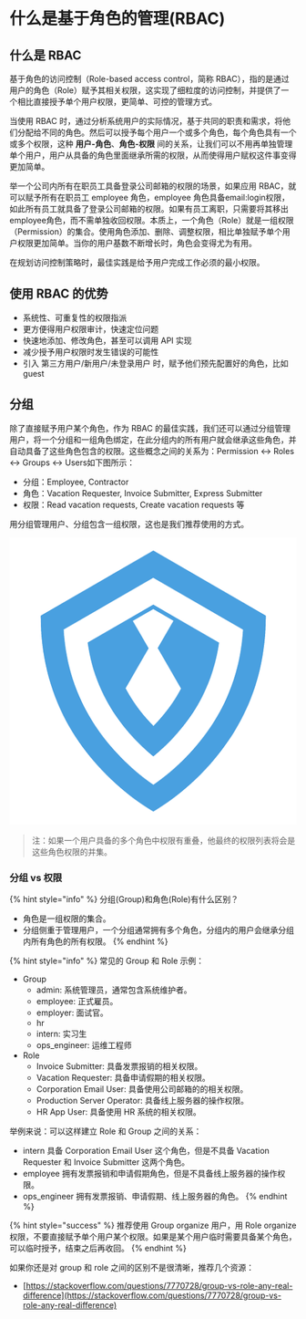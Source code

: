 # 什么是基于角色的管理\(RBAC\)

## 什么是 RBAC

基于角色的访问控制（Role-based access control，简称 RBAC），指的是通过用户的角色（Role）赋予其相关权限，这实现了细粒度的访问控制，并提供了一个相比直接授予单个用户权限，更简单、可控的管理方式。

  
当使用 RBAC 时，通过分析系统用户的实际情况，基于共同的职责和需求，将他们分配给不同的角色。然后可以授予每个用户一个或多个角色，每个角色具有一个或多个权限，这种 **用户-角色**、**角色-权限** 间的关系，让我们可以不用再单独管理单个用户，用户从具备的角色里面继承所需的权限，从而使得用户赋权这件事变得更加简单。

  
举一个公司内所有在职员工具备登录公司邮箱的权限的场景，如果应用 RBAC，就可以赋予所有在职员工 ​employee​ 角色，​employee​ 角色具备 ​email:login​ 权限，如此所有员工就具备了登录公司邮箱的权限。如果有员工离职，只需要将其移出 ​employee​ 角色，而不需单独收回权限。本质上，一个角色（Role）就是一组权限（Permission）的集合。使用角色添加、删除、调整权限，相比单独赋予单个用户权限更加简单。当你的用户基数不断增长时，角色会变得尤为有用。

在规划访问控制策略时，最佳实践是给予用户完成工作必须的最小权限。

## 使用 RBAC 的优势

* 系统性、可重复性的权限指派
* 更方便得用户权限审计，快速定位问题
* 快速地添加、修改角色，甚至可以调用 API 实现
* 减少授予用户权限时发生错误的可能性
* 引入 第三方用户/新用户/未登录用户 时，赋予他们预先配置好的角色，比如 ​guest​

## 分组

除了直接赋予用户某个角色，作为 RBAC 的最佳实践，我们还可以通过分组管理用户，将一个分组和一组角色绑定，在此分组内的所有用户就会继承这些角色，并自动具备了这些角色包含的权限。这些概念之间的关系为：Permission &lt;-&gt; Roles &lt;-&gt; Groups &lt;-&gt; Users如下图所示：

* 分组：Employee, Contractor
* 角色：Vacation Requester, Invoice Submitter, Express Submitter
* 权限：Read vacation requests, Create vacation requests 等

用分组管理用户、分组包含一组权限，这也是我们推荐使用的方式。

![](../../.gitbook/assets/image%20%28345%29.png)

> 注：如果一个用户具备的多个角色中权限有重叠，他最终的权限列表将会是这些角色权限的并集。

### 分组 vs 权限

{% hint style="info" %}
分组\(Group\)和角色\(Role\)有什么区别？

* 角色是一组权限的集合。
* 分组侧重于管理用户，一个分组通常拥有多个角色，分组内的用户会继承分组内所有角色的所有权限。
{% endhint %}

{% hint style="info" %}
常见的 Group 和 Role 示例：

* Group
  * admin: 系统管理员，通常包含系统维护者。
  * employee: 正式雇员。
  * employer: 面试官。
  * hr
  * intern: 实习生
  * ops\_engineer: 运维工程师
* Role
  * Invoice Submitter: 具备发票报销的相关权限。
  * Vacation Requester: 具备申请假期的相关权限。
  * Corporation Email User: 具备使用公司邮箱的的相关权限。
  * Production Server Operator: 具备线上服务器的操作权限。
  * HR App User: 具备使用 HR 系统的相关权限。

举例来说：可以这样建立 Role 和 Group 之间的关系：

* intern  具备 Corporation Email User 这个角色，但是不具备 Vacation Requester 和 Invoice Submitter 这两个角色。
* employee  拥有发票报销和申请假期角色，但是不具备线上服务器的操作权限。
* ops\_engineer 拥有发票报销、申请假期、线上服务器的角色。
{% endhint %}

{% hint style="success" %}
推荐使用 Group organize 用户，用 Role organize 权限，不要直接赋予单个用户某个权限。如果是某个用户临时需要具备某个角色，可以临时授予，结束之后再收回。
{% endhint %}

如果你还是对 group 和 role 之间的区别不是很清晰，推荐几个资源：

* [https://stackoverflow.com/questions/7770728/group-vs-role-any-real-difference](https://stackoverflow.com/questions/7770728/group-vs-role-any-real-difference)




